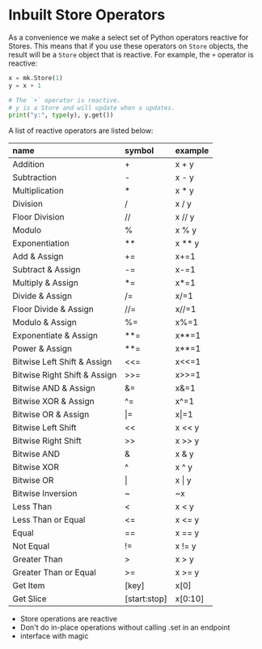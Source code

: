 # Inbuilt Store Operators

As a convenience we make a select set of Python operators reactive for Stores. This means that if you use these operators on `Store` objects, the result will be a `Store` object that is reactive. For example, the `+` operator is reactive:

```python
x = mk.Store(1)
y = x + 1

# The `+` operator is reactive.
# y is a Store and will update when x updates.
print("y:", type(y), y.get())
```

A list of reactive operators are listed below:

<!---autogen-start: mk-store-reactive-operators-->
| name                         | symbol       | example   |
|:-----------------------------|:-------------|:----------|
| Addition                     | +            | x + y     |
| Subtraction                  | -            | x - y     |
| Multiplication               | *            | x * y     |
| Division                     | /            | x / y     |
| Floor Division               | //           | x // y    |
| Modulo                       | %            | x % y     |
| Exponentiation               | **           | x ** y    |
| Add & Assign                 | +=           | x+=1      |
| Subtract & Assign            | -=           | x-=1      |
| Multiply & Assign            | *=           | x*=1      |
| Divide & Assign              | /=           | x/=1      |
| Floor Divide & Assign        | //=          | x//=1     |
| Modulo & Assign              | %=           | x%=1      |
| Exponentiate & Assign        | **=          | x**=1     |
| Power & Assign               | **=          | x**=1     |
| Bitwise Left Shift & Assign  | <<=          | x<<=1     |
| Bitwise Right Shift & Assign | >>=          | x>>=1     |
| Bitwise AND & Assign         | &=           | x&=1      |
| Bitwise XOR & Assign         | ^=           | x^=1      |
| Bitwise OR & Assign          | \|=          | x\|=1     |
| Bitwise Left Shift           | <<           | x << y    |
| Bitwise Right Shift          | >>           | x >> y    |
| Bitwise AND                  | &            | x & y     |
| Bitwise XOR                  | ^            | x ^ y     |
| Bitwise OR                   | \|           | x \| y    |
| Bitwise Inversion            | ~            | ~x        |
| Less Than                    | <            | x < y     |
| Less Than or Equal           | <=           | x <= y    |
| Equal                        | ==           | x == y    |
| Not Equal                    | !=           | x != y    |
| Greater Than                 | >            | x > y     |
| Greater Than or Equal        | >=           | x >= y    |
| Get Item                     | [key]        | x[0]      |
| Get Slice                    | [start:stop] | x[0:10]   |
<!---autogen-end: mk-store-reactive-operators-->

- Store operations are reactive
- Don't do in-place operations without calling .set in an endpoint
- interface with magic
